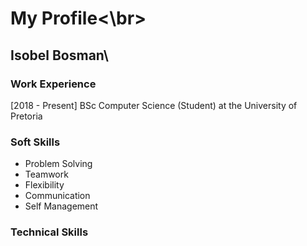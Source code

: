 #  My Profile<\br>

##  Isobel Bosman\

### Work Experience
[2018 - Present] BSc Computer Science (Student) at the University of Pretoria

### Soft Skills 

* Problem Solving
* Teamwork
* Flexibility
* Communication
* Self Management

### Technical Skills
